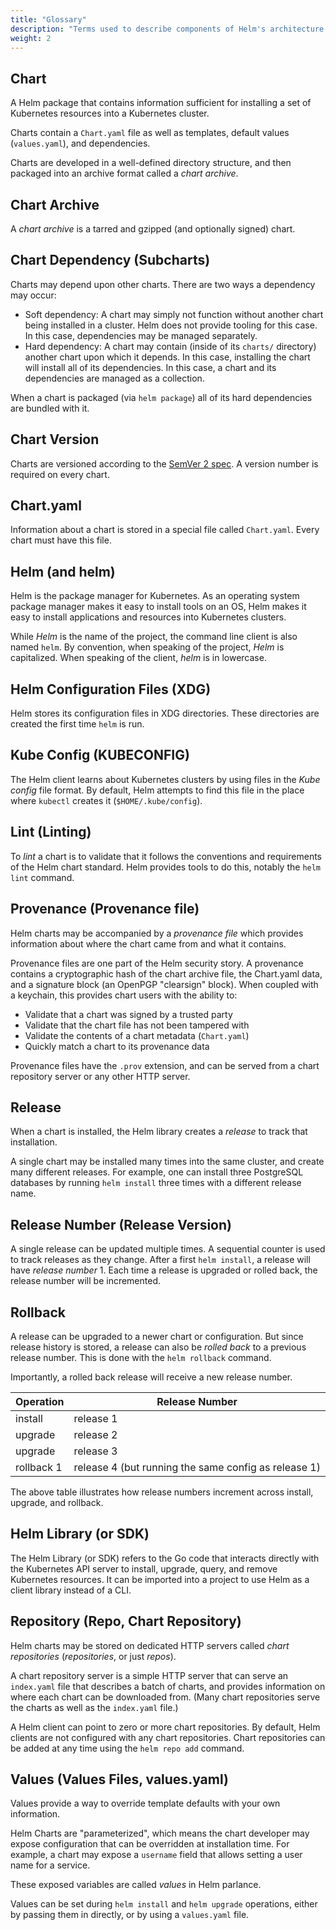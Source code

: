 ```yaml
---
title: "Glossary" 
description: "Terms used to describe components of Helm's architecture."
weight: 2
---
```


## Chart

A Helm package that contains information sufficient for installing a set of
Kubernetes resources into a Kubernetes cluster.

Charts contain a `Chart.yaml` file as well as templates, default values
(`values.yaml`), and dependencies.

Charts are developed in a well-defined directory structure, and then packaged
into an archive format called a _chart archive_.

## Chart Archive

A _chart archive_ is a tarred and gzipped (and optionally signed) chart.

## Chart Dependency (Subcharts)

Charts may depend upon other charts. There are two ways a dependency may occur:

- Soft dependency: A chart may simply not function without another chart being
  installed in a cluster. Helm does not provide tooling for this case. In this
  case, dependencies may be managed separately.
- Hard dependency: A chart may contain (inside of its `charts/` directory)
  another chart upon which it depends. In this case, installing the chart will
  install all of its dependencies. In this case, a chart and its dependencies
  are managed as a collection.

When a chart is packaged (via `helm package`) all of its hard dependencies are
bundled with it.

## Chart Version

Charts are versioned according to the [SemVer 2 spec](https://semver.org). A
version number is required on every chart.

## Chart.yaml

Information about a chart is stored in a special file called `Chart.yaml`. Every
chart must have this file.

## Helm (and helm)

Helm is the package manager for Kubernetes. As an operating system package
manager makes it easy to install tools on an OS, Helm makes it easy to install
applications and resources into Kubernetes clusters.

While _Helm_ is the name of the project, the command line client is also named
`helm`. By convention, when speaking of the project, _Helm_ is capitalized. When
speaking of the client, _helm_ is in lowercase.

## Helm Configuration Files (XDG)

Helm stores its configuration files in XDG directories. These directories are
created the first time `helm` is run.

## Kube Config (KUBECONFIG)

The Helm client learns about Kubernetes clusters by using files in the _Kube
config_ file format. By default, Helm attempts to find this file in the place
where `kubectl` creates it (`$HOME/.kube/config`).

## Lint (Linting)

To _lint_ a chart is to validate that it follows the conventions and
requirements of the Helm chart standard. Helm provides tools to do this, notably
the `helm lint` command.

## Provenance (Provenance file)

Helm charts may be accompanied by a _provenance file_ which provides information
about where the chart came from and what it contains.

Provenance files are one part of the Helm security story. A provenance contains
a cryptographic hash of the chart archive file, the Chart.yaml data, and a
signature block (an OpenPGP "clearsign" block). When coupled with a keychain,
this provides chart users with the ability to:

- Validate that a chart was signed by a trusted party
- Validate that the chart file has not been tampered with
- Validate the contents of a chart metadata (`Chart.yaml`)
- Quickly match a chart to its provenance data

Provenance files have the `.prov` extension, and can be served from a chart
repository server or any other HTTP server.

## Release

When a chart is installed, the Helm library creates a _release_ to track that
installation.

A single chart may be installed many times into the same cluster, and create
many different releases. For example, one can install three PostgreSQL databases
by running `helm install` three times with a different release name.

## Release Number (Release Version)

A single release can be updated multiple times. A sequential counter is used to
track releases as they change. After a first `helm install`, a release will have
_release number_ 1. Each time a release is upgraded or rolled back, the release
number will be incremented.

## Rollback

A release can be upgraded to a newer chart or configuration. But since release
history is stored, a release can also be _rolled back_ to a previous release
number. This is done with the `helm rollback` command.

Importantly, a rolled back release will receive a new release number.

| Operation  | Release Number                                       |
|------------|------------------------------------------------------|
| install    | release 1                                            |
| upgrade    | release 2                                            |
| upgrade    | release 3                                            |
| rollback 1 | release 4 (but running the same config as release 1) |

The above table illustrates how release numbers increment across install,
upgrade, and rollback.

## Helm Library (or SDK)

The Helm Library (or SDK) refers to the Go code that interacts directly with the
Kubernetes API server to install, upgrade, query, and remove Kubernetes
resources. It can be imported into a project to use Helm as a client library
instead of a CLI.

## Repository (Repo, Chart Repository)

Helm charts may be stored on dedicated HTTP servers called _chart repositories_
(_repositories_, or just _repos_).

A chart repository server is a simple HTTP server that can serve an `index.yaml`
file that describes a batch of charts, and provides information on where each
chart can be downloaded from. (Many chart repositories serve the charts as well
as the `index.yaml` file.)

A Helm client can point to zero or more chart repositories. By default, Helm
clients are not configured with any chart repositories. Chart repositories can
be added at any time using the `helm repo add` command.

## Values (Values Files, values.yaml)

Values provide a way to override template defaults with your own information.

Helm Charts are "parameterized", which means the chart developer may expose
configuration that can be overridden at installation time. For example, a chart
may expose a `username` field that allows setting a user name for a service.

These exposed variables are called _values_ in Helm parlance.

Values can be set during `helm install` and `helm upgrade` operations, either by
passing them in directly, or by using a `values.yaml` file.
